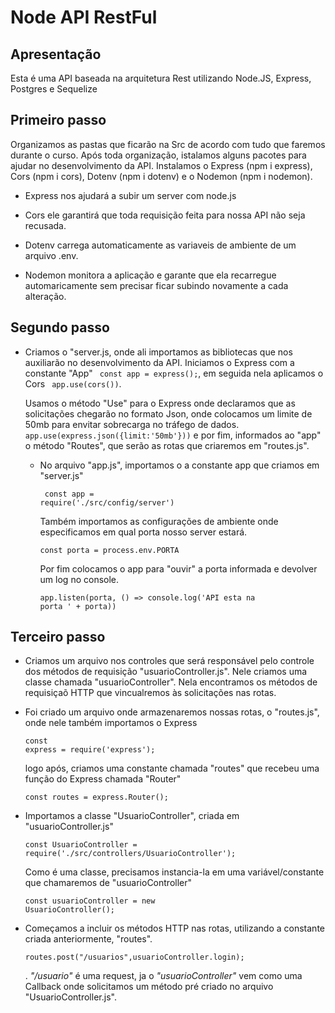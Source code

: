 # Node API RestFul

## Apresentação
<p>Esta é uma API baseada na arquitetura Rest utilizando Node.JS, Express, Postgres e Sequelize</p>

## Primeiro passo

   Organizamos as pastas que ficarão na Src de acordo com tudo que faremos durante o curso. Após toda organização, istalamos alguns pacotes para ajudar no desenvolvimento da API. Instalamos o Express (npm i express), Cors (npm i cors), Dotenv (npm i dotenv) e o Nodemon (npm i nodemon).

- Express nos ajudará a subir um server com node.js

- Cors ele garantirá que toda requisição feita para nossa API não seja recusada.
- Dotenv carrega automaticamente as variaveis de ambiente de um arquivo .env.

- Nodemon monitora a aplicação e garante que ela recarregue automaricamente sem precisar ficar subindo novamente a cada alteração.

## Segundo passo

- Criamos o "server.js, onde ali importamos as bibliotecas que nos auxiliarão no desenvolvimento da API. Iniciamos o Express com a constante "App" <code> const app = express();</code>, em seguida nela aplicamos o Cors <code> app.use(cors())</code>.

  Usamos o método "Use" para o Express onde declaramos que as solicitações chegarão no formato Json, onde colocamos um limite de 50mb para envitar sobrecarga no tráfego de dados. <code> app.use(express.json({limit:'50mb'}))</code> e por fim, informados ao "app" o método "Routes", que serão as rotas que criaremos em "routes.js".
  
  - No arquivo "app.js", importamos o a constante app que criamos em "server.js"  <p><code> const app = require('./src/config/server')</p></code>
   Também importamos as configurações de ambiente onde especificamos em qual porta nosso server estará. <p><code>const porta = process.env.PORTA </code></p>
 Por fim colocamos o app para "ouvir" a porta informada e devolver um log no console. <p><code>app.listen(porta, () => console.log('API esta na porta ' + porta))</code></p>

## Terceiro passo

- Criamos um arquivo nos controles que será responsável pelo controle dos métodos de requisição "usuarioController.js". Nele criamos uma classe chamada "usuarioController". Nela encontramos os métodos de requisiçaõ HTTP que vincualremos às solicitações nas rotas.

- Foi criado um arquivo onde armazenaremos nossas rotas, o "routes.js", onde nele também importamos o Express <p><code>const express = require('express');</code></p> logo após, criamos uma constante chamada "routes" que recebeu uma função do Express chamada "Router" <p><code>const routes = express.Router();</code></p>

- Importamos a classe "UsuarioController", criada em "usuarioController.js" <p><code>const UsuarioController = require('./src/controllers/UsuarioController');</code></p> Como é uma classe, precisamos instancia-la em uma variável/constante que chamaremos de "usuarioController" <p> <code>const usuarioController = new UsuarioController();</code></p>

- Começamos a incluir os métodos HTTP nas rotas, utilizando a constante criada anteriormente, "routes". <p><code>routes.post("/usuarios",usuarioController.login);</code></p>.
 _"/usuario"_ é uma request, ja o _"usuarioController"_ vem como uma Callback onde solicitamos um método pré criado no arquivo "UsuarioController.js".
  
